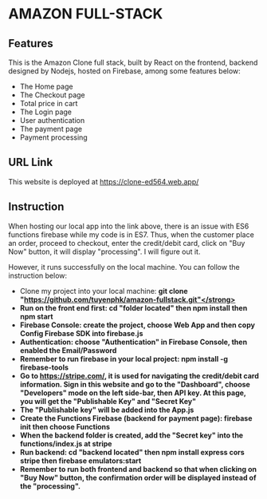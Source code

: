 # AMAZON FULL-STACK

## Features 

This is the Amazon Clone full stack, built by React on the frontend, backend designed by Nodejs, hosted on Firebase, among some features below:

- The Home page
- The Checkout page
- Total price in cart
- The Login page
- User authentication
- The payment page
- Payment processing

## URL Link

This website is deployed at https://clone-ed564.web.app/

## Instruction

When hosting our local app into the link above, there is an issue with ES6 functions firebase while my code is in ES7. Thus, when the customer place an order, proceed to checkout, enter the credit/debit card, click on "Buy Now" button, it will display "processing". I will figure out it.

However, it runs successfully on the local machine. You can follow the instruction below:

- Clone my project into your local machine: <strong>git clone "https://github.com/tuyenphk/amazon-fullstack.git"</strong>
- Run on the front end first: <strong>cd "folder located"</strong> then <strong>npm install</strong> then <strong>npm start</strong>
- Firebase Console: create the project, choose Web App and then copy <strong>Config Firebase SDK</strong> into firebase.js
- Authentication: choose "Authentication" in Firebase Console, then <strong>enabled</strong> the Email/Password
- Remember to run firebase in your local project: <strong>npm install -g firebase-tools</strong>
- Go to https://stripe.com/, it is used for navigating the credit/debit card information. Sign in this website and go to the "Dashboard", choose "Developers" mode on the left side-bar, then API key. At this page, you will get the "Publishable Key" and "Secret Key"
- The "Publishable key" will be added into the App.js
- Create the Functions Firebase (backend for payment page): <strong>firebase init</strong> then choose <strong>Functions</strong>
- When the backend folder is created, add the "Secret key" into the functions/index.js at stripe
- Run backend: <strong>cd "backend located"</strong> then <strong>npm install express cors stripe</strong> then <strong>firebase emulators:start</strong>
- Remember to run both frontend and backend so that when clicking on "Buy Now" button, the confirmation order will be displayed instead of the "processing".